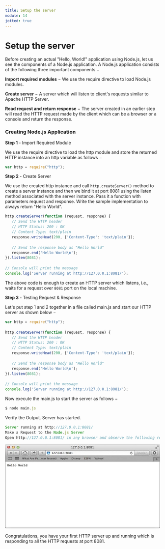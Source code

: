 ```yaml
---
title: Setup the server
module: 14
jotted: true
---
```


# Setup the server

Before creating an actual "Hello, World!" application using Node.js, let us see the components of a Node.js application. A Node.js application consists of the following three important components −

**Import required modules** − We use the require directive to load Node.js modules.

**Create server** − A server which will listen to client's requests similar to Apache HTTP Server.

**Read request and return response** − The server created in an earlier step will read the HTTP request made by the client which can be a browser or a console and return the response.

### Creating Node.js Application

**Step 1** - Import Required Module

We use the require directive to load the http module and store the returned HTTP instance into an http variable as follows −

```js
var http = require("http");
```

**Step 2** - Create Server

We use the created http instance and call `http.createServer()` method to create a server instance and then we bind it at port 8081 using the listen method associated with the server instance. Pass it a function with parameters request and response. Write the sample implementation to always return "Hello World".

```js
http.createServer(function (request, response) {
   // Send the HTTP header 
   // HTTP Status: 200 : OK
   // Content Type: text/plain
   response.writeHead(200, {'Content-Type': 'text/plain'});
   
   // Send the response body as "Hello World"
   response.end('Hello World\n');
}).listen(8081);

// Console will print the message
console.log('Server running at http://127.0.0.1:8081/');
```

The above code is enough to create an HTTP server which listens, i.e., waits for a request over `8081` port on the local machine.

**Step 3** - Testing Request & Response

Let's put step 1 and 2 together in a file called main.js and start our HTTP server as shown below −

```js
var http = require("http");

http.createServer(function (request, response) {
   // Send the HTTP header 
   // HTTP Status: 200 : OK
   // Content Type: text/plain
   response.writeHead(200, {'Content-Type': 'text/plain'});
   
   // Send the response body as "Hello World"
   response.end('Hello World\n');
}).listen(8081);

// Console will print the message
console.log('Server running at http://127.0.0.1:8081/');
```

Now execute the main.js to start the server as follows −

```js
$ node main.js
```

Verify the Output. Server has started.

```js
Server running at http://127.0.0.1:8081/
Make a Request to the Node.js Server
Open http://127.0.0.1:8081/ in any browser and observe the following result.
```

<img src="../imgs/nodejs_sample.jpg">

Congratulations, you have your first HTTP server up and running which is responding to all the HTTP requests at port 8081.